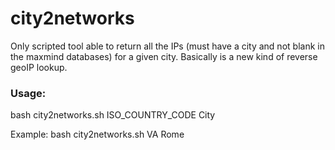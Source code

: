 # city2networks


Only scripted tool able to return all the IPs (must have a city and not blank in the maxmind databases) for a given city.
Basically is a new kind of reverse geoIP lookup.


### Usage:

bash city2networks.sh ISO_COUNTRY_CODE City

Example: bash city2networks.sh VA Rome
